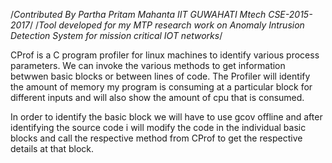 /*Contributed By Partha Pritam Mahanta IIT GUWAHATI Mtech CSE-2015-2017*/ 
/*Tool developed for my MTP research work on Anomaly Intrusion Detection System for mission critical IOT networks*/

CProf is a C program profiler for linux machines to identify various process parameters. We can invoke the various methods to get information betwwen basic blocks or between lines of code.
The Profiler will identify the amount of memory my program is consuming at a particular block for different inputs and will also show the amount of cpu that is consumed. 

In order to identify the basic block we will have to use gcov offline and after identifying the source code i will modify the code in the individual basic blocks and call the respective method from CProf to get the respective details at that block.



